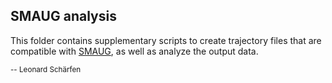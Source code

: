 ## SMAUG analysis

This folder contains supplementary scripts to create trajectory files that are compatible with [SMAUG](https://github.com/BiteenMatlab/SMAUG), as well as analyze the output data.

<sub>-- Leonard Schärfen</sub>